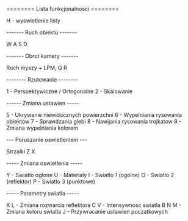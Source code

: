 ======== Lista funkcjonalnosci ========

H - wyswietlenie listy

------- Ruch obiektu -------
         
W A S D

------- Obrot kamery -------
   
   Ruch myszy + LPM, Q R

-------- Rzutowanie --------
 
 1 - Perspektywiczne / Ortogonalne
 2 - Skalowanie

------ Zmiana ustawien -----
 
 5 - Ukrywanie niewidocznych powierzchni
 6 - Wypelniania rysowania obiektow
 7 - Sprawdzania glebi
 8 - Nawijania rysowania trojkatow
 9 - Zmiana wypelniania kolorem

--- Poruszanie oswietleniem ---
         
Strzalki Z X

----- Zmiana oswietlenia -----
 
 Y - Swiatlo oglone
 U - Materialy
 I - Swiatlo 1 (ogolne)
 O - Swiatlo 2 (reflektor)
 P - Swiatlo 3 (punktowe)

----- Parametry swiatla -----
 
 K L   - Zmiana rozwarcia reflektora
 C V   - Intensywnosc swiatla
 B N M - Zmiana koloru swiatla
 J - Przywracanie ustawien poczatkowych
